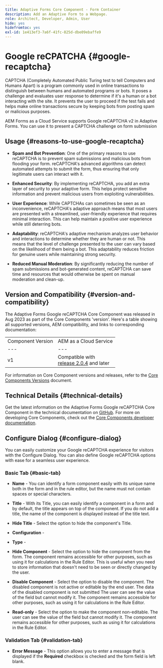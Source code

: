 ```yaml
---
title: Adaptive Forms Core Component - Form Container
description: Add an Adaptive Form to a Webpage.
role: Architect, Developer, Admin, User
hide: yes
hidefromtoc: yes
exl-id: 1e413ef3-7a6f-41fc-825d-dbe09ebaffe9
---
```

# Google reCPATCHA {#google-recaptcha}

CAPTCHA (Completely Automated Public Turing test to tell Computers and Humans Apart) is a program commonly used in online transactions to distinguish between humans and automated programs or bots. It poses a challenge and evaluates user response to determine if it's a human or a bot interacting with the site. It prevents the user to proceed if the test fails and helps make online transactions secure by keeping bots from posting spam or malicious purposes.

AEM Forms as a Cloud Service supports Google reCAPTCHA v2 in Adaptive Forms. You can use it to present a CAPTCHA challenge on form submission

## Usage {#reasons-to-use-google-recaptcha}


- **Spam and Bot Prevention**: One of the primary reasons to use reCAPTCHA is to prevent spam submissions and malicious bots from flooding your form. reCAPTCHA's advanced algorithms can detect automated attempts to submit the form, thus ensuring that only legitimate users can interact with it.

- **Enhanced Security**: By implementing reCAPTCHA, you add an extra layer of security to your adaptive form. This helps protect sensitive information and prevent malicious users from exploiting vulnerabilities.

- **User Experience**: While CAPTCHAs can sometimes be seen as an inconvenience, reCAPTCHA's adaptive approach means that most users are presented with a streamlined, user-friendly experience that requires minimal interaction. This can help maintain a positive user experience while still deterring bots.

- **Adaptability**: reCAPTCHA's adaptive mechanism analyzes user behavior and interactions to determine whether they are human or not. This means that the level of challenge presented to the user can vary based on the likelihood of them being a bot. This adaptability reduces friction for genuine users while maintaining strong security.

- **Reduced Manual Moderation**: By significantly reducing the number of spam submissions and bot-generated content, reCAPTCHA can save time and resources that would otherwise be spent on manual moderation and clean-up.

## Version and Compatibility {#version-and-compatibility}

The Adaptive Forms Google reCAPTCHA Core Component was released in Aug 2023 as part of the Core Components 'version'. Here's a table showing all supported versions, AEM compatibility, and links to corresponding documentation:

|||
|---|---|
|Component Version|AEM as a Cloud Service|
|--- |--- |
|v1|Compatible with<br>[release 2.0.4](/help/versions.md) and later|Compatible|Compatible|

For information on Core Component versions and releases, refer to the [Core Components Versions](/help/versions.md) document.

## Technical Details {#technical-details}

Get the latest information on the Adaptive Forms Google reCAPTCHA Core Component in the technical documentation on [GitHub](https://github.com/adobe/aem-core-forms-components/tree/master/ui.af.apps/src/main/content/jcr_root/apps/core/fd/components/form/recaptcha/v1/recaptcha). For more on developing Core Components, check out the [Core Components developer documentation](/help/developing/overview.md).

## Configure Dialog {#configure-dialog}

You can easily customize your Google reCAPTCHA experience for visitors with the Configure Dialog. You can also define Google reCAPTCHA options with ease for a seamless user experience.

### Basic Tab {#basic-tab} 

- **Name** - You can identify a form component easily with its unique name both in the form and in the rule editor, but the name must not contain spaces or special characters.

- **Title** - With its Title, you can easily identify a component in a form and by default, the title appears on top of the component. If you do not add a title, the name of the component is displayed instead of the title text.

- **Hide Title** - Select the option to hide the component's Title.

- **Configuration** - 

- **Type** - 

- **Hide Component** - Select the option to hide the component from the form. The component remains accessible for other purposes, such as using it for calculations in the Rule Editor. This is useful when you need to store information that doesn't need to be seen or directly changed by the user. 

- **Disable Component** - Select the option to disable the component. The disabled component is not active or editable by the end user. The data of the disabled component is not submitted The user can see the value of the field but cannot modify it. The component remains accessible for other purposes, such as using it for calculations in the Rule Editor.

- **Read-only** - Select the option to make the component non-editable. The user can see the value of the field but cannot modify it. The component remains accessible for other purposes, such as using it for calculations in the Rule Editor.

### Validation Tab {#validation-tab}

- **Error Message** - This option allows you to enter a message that is displayed if the **Required** checkbox is checked and the form field is left blank.
